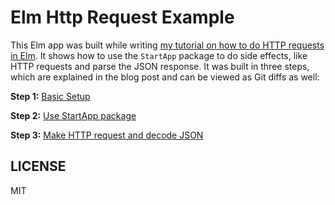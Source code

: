 # Elm Http Request Example

This Elm app was built while writing [my tutorial on how to do HTTP requests in Elm](https://maximilianhoffmann.com/posts/making-http-requests-in-elm). It shows how to use the `StartApp` package to do side effects, like HTTP requests and parse the JSON response. It was built in three steps, which are explained in the blog post and can be viewed as Git diffs as well:

**Step 1:** [Basic Setup](https://github.com/maxhoffmann/elm-http-request/commit/354b891946751a8f82380254ff265792e60450dc)

**Step 2:** [Use StartApp package](https://github.com/maxhoffmann/elm-http-request/commit/bc8aced46653bd51e86c1e9c61847b8ff5ba354d)

**Step 3:** [Make HTTP request and decode JSON](https://github.com/maxhoffmann/elm-http-request/commit/f3aa112423dfdc1489d60b231747a3ce6471eca8)

## LICENSE

MIT
